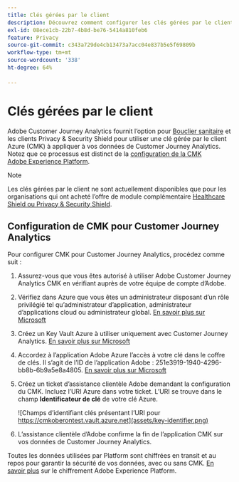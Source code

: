 ```yaml
---
title: Clés gérées par le client
description: Découvrez comment configurer les clés gérées par le client pour Customer Journey Analytics.
exl-id: 08ece1cb-22b7-4b8d-be76-5414a810feb6
feature: Privacy
source-git-commit: c343a729de4cb13473a7acc04e837b5e5f69809b
workflow-type: tm+mt
source-wordcount: '338'
ht-degree: 64%

---
```


# Clés gérées par le client

Adobe Customer Journey Analytics fournit l’option pour [Bouclier sanitaire](https://www.adobe.com/trust/compliance/hipaa-ready.html) et les clients Privacy &amp; Security Shield pour utiliser une clé gérée par le client Azure (CMK) à appliquer à vos données de Customer Journey Analytics.  Notez que ce processus est distinct de la [configuration de la CMK Adobe Experience Platform](https://experienceleague.adobe.com/docs/experience-platform/landing/governance-privacy-security/customer-managed-keys.html?lang=fr).

>[!NOTE]
>
>Les clés gérées par le client ne sont actuellement disponibles que pour les organisations qui ont acheté l’offre de module complémentaire [Healthcare Shield ou Privacy &amp; Security Shield](https://experienceleague.adobe.com/docs/customer-data-management-voices-events/events/governance/healthcare-shield.html?lang=fr).

## Configuration de CMK pour Customer Journey Analytics

Pour configurer CMK pour Customer Journey Analytics, procédez comme suit :

1. Assurez-vous que vous êtes autorisé à utiliser Adobe Customer Journey Analytics CMK en vérifiant auprès de votre équipe de compte d’Adobe.
1. Vérifiez dans Azure que vous êtes un administrateur disposant d’un rôle privilégié tel qu’administrateur d’application, administrateur d’applications cloud ou administrateur global. [En savoir plus sur Microsoft](https://learn.microsoft.com/fr-fr/azure/active-directory/roles/permissions-reference)
1. Créez un Key Vault Azure à utiliser uniquement avec Customer Journey Analytics. [En savoir plus sur Microsoft](https://learn.microsoft.com/fr-fr/azure/key-vault/general/)
1. Accordez à l’application Adobe Azure l’accès à votre clé dans le coffre de clés. Il s’agit de l’ID de l’application Adobe : 251e3919-1940-4296-bb8b-6b9a5e8a4805. [En savoir plus sur Microsoft](https://learn.microsoft.com/fr-fr/azure/storage/common/customer-managed-keys-configure-cross-tenant-existing-account?toc=%2Fazure%2Fstorage%2Fblobs%2Ftoc.json&amp;tabs=powershell-preview%2Cazure-portal#the-customer-grants-the-service-providers-app-access-to-the-key-in-the-key-vault)
1. Créez un ticket d’assistance clientèle Adobe demandant la configuration du CMK. Incluez l’URI Azure dans votre ticket. L’URI se trouve dans le champ **Identificateur de clé** de votre clé Azure.

   ![Champs d’identifiant clés présentant l’URI pour https://cmkoberontest.vault.azure.net](assets/key-identifier.png)

1. L’assistance clientèle d’Adobe confirme la fin de l’application CMK sur vos données de Customer Journey Analytics.

Toutes les données utilisées par Platform sont chiffrées en transit et au repos pour garantir la sécurité de vos données, avec ou sans CMK. [En savoir plus](https://experienceleague.adobe.com/docs/experience-platform/landing/governance-privacy-security/encryption.html?lang=fr) sur le chiffrement Adobe Experience Platform.
